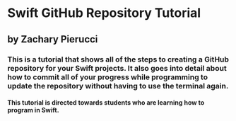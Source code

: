 # Swift GitHub Repository Tutorial

## by Zachary Pierucci

### This is a tutorial that shows all of the steps to creating a GitHub repository for your Swift projects. It also goes into detail about how to commit all of your progress while programming to update the repository without having to use the terminal again.

#### This tutorial is directed towards students who are learning how to program in Swift.

